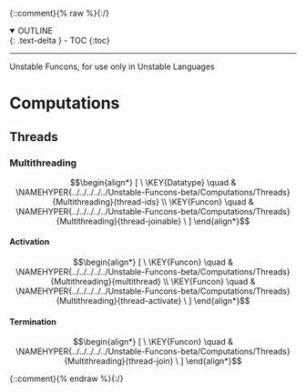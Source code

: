 {::comment}{% raw %}{:/}
<details open markdown="block">
  <summary>
    OUTLINE
  </summary>
  {: .text-delta }
- TOC
{:toc}
</details>


----





Unstable Funcons, for use only in Unstable Languages


# Computations
               


## Threads
               


### Multithreading
               


$$\begin{align*}
  [ \
  \KEY{Datatype} \quad & \NAMEHYPER{../../../../../Unstable-Funcons-beta/Computations/Threads}{Multithreading}{thread-ids} \\
  \KEY{Funcon} \quad & \NAMEHYPER{../../../../../Unstable-Funcons-beta/Computations/Threads}{Multithreading}{thread-joinable}
  \ ]
\end{align*}$$

#### Activation
               


$$\begin{align*}
  [ \
  \KEY{Funcon} \quad & \NAMEHYPER{../../../../../Unstable-Funcons-beta/Computations/Threads}{Multithreading}{multithread} \\
  \KEY{Funcon} \quad & \NAMEHYPER{../../../../../Unstable-Funcons-beta/Computations/Threads}{Multithreading}{thread-activate}
  \ ]
\end{align*}$$

#### Termination
               


$$\begin{align*}
  [ \
  \KEY{Funcon} \quad & \NAMEHYPER{../../../../../Unstable-Funcons-beta/Computations/Threads}{Multithreading}{thread-join}
  \ ]
\end{align*}$$



[Funcons-beta]: /CBS-beta/math/Funcons-beta
  "FUNCONS-BETA"
[Unstable-Funcons-beta]: /CBS-beta/math/Unstable-Funcons-beta
  "UNSTABLE-FUNCONS-BETA"
[Languages-beta]: /CBS-beta/math/Languages-beta
  "LANGUAGES-BETA"
[Unstable-Languages-beta]: /CBS-beta/math/Unstable-Languages-beta
  "UNSTABLE-LANGUAGES-BETA"
[CBS-beta]: /CBS-beta
  "CBS-BETA"
[LD-Unstable-Funcons-Index.cbs]: https://github.com/plancomps/CBS-beta/blob/math/Unstable-Languages-beta/LangDev-2019/LD-cbs/LD/LD-Unstable-Funcons-Index/LD-Unstable-Funcons-Index.cbs
  "CBS SOURCE FILE ON GITHUB"
[PLAIN]: /CBS-beta/docs/Unstable-Languages-beta/LangDev-2019/LD-cbs/LD/LD-Unstable-Funcons-Index
  "CBS SOURCE WEB PAGE"
 [PRETTY]: /CBS-beta/math/Unstable-Languages-beta/LangDev-2019/LD-cbs/LD/LD-Unstable-Funcons-Index
  "CBS-KATEX WEB PAGE"
[PDF]: /CBS-beta/math/Unstable-Languages-beta/LangDev-2019/LD-cbs/LD/LD-Unstable-Funcons-Index/LD-Unstable-Funcons-Index.pdf
  "CBS-LATEX PDF FILE"
[PLanCompS Project]: https://plancomps.github.io
  "PROGRAMMING LANGUAGE COMPONENTS AND SPECIFICATIONS PROJECT HOME PAGE"
{::comment}{% endraw %}{:/}
